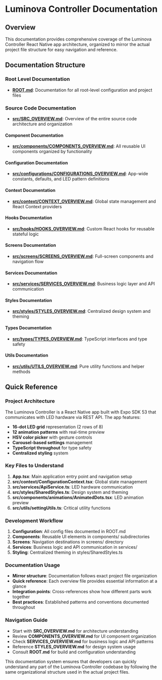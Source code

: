 # Luminova Controller Documentation

## Overview
This documentation provides comprehensive coverage of the Luminova Controller React Native app architecture, organized to mirror the actual project file structure for easy navigation and reference.

## Documentation Structure

### Root Level Documentation
- **[ROOT.md](ROOT.md)**: Documentation for all root-level configuration and project files

### Source Code Documentation
- **[src/SRC_OVERVIEW.md](src/SRC_OVERVIEW.md)**: Overview of the entire source code architecture and organization

#### Component Documentation
- **[src/components/COMPONENTS_OVERVIEW.md](src/components/COMPONENTS_OVERVIEW.md)**: All reusable UI components organized by functionality

#### Configuration Documentation  
- **[src/configurations/CONFIGURATIONS_OVERVIEW.md](src/configurations/CONFIGURATIONS_OVERVIEW.md)**: App-wide constants, defaults, and LED pattern definitions

#### Context Documentation
- **[src/context/CONTEXT_OVERVIEW.md](src/context/CONTEXT_OVERVIEW.md)**: Global state management and React Context providers

#### Hooks Documentation
- **[src/hooks/HOOKS_OVERVIEW.md](src/hooks/HOOKS_OVERVIEW.md)**: Custom React hooks for reusable stateful logic

#### Screens Documentation
- **[src/screens/SCREENS_OVERVIEW.md](src/screens/SCREENS_OVERVIEW.md)**: Full-screen components and navigation flow

#### Services Documentation
- **[src/services/SERVICES_OVERVIEW.md](src/services/SERVICES_OVERVIEW.md)**: Business logic layer and API communication

#### Styles Documentation
- **[src/styles/STYLES_OVERVIEW.md](src/styles/STYLES_OVERVIEW.md)**: Centralized design system and theming

#### Types Documentation
- **[src/types/TYPES_OVERVIEW.md](src/types/TYPES_OVERVIEW.md)**: TypeScript interfaces and type safety

#### Utils Documentation
- **[src/utils/UTILS_OVERVIEW.md](src/utils/UTILS_OVERVIEW.md)**: Pure utility functions and helper methods

## Quick Reference

### Project Architecture
The Luminova Controller is a React Native app built with Expo SDK 53 that communicates with LED hardware via REST API. The app features:

- **16-dot LED grid** representation (2 rows of 8)
- **12 animation patterns** with real-time preview
- **HSV color picker** with gesture controls  
- **Carousel-based settings** management
- **TypeScript throughout** for type safety
- **Centralized styling** system

### Key Files to Understand
1. **App.tsx**: Main application entry point and navigation setup
2. **src/context/ConfigurationContext.tsx**: Global state management
3. **src/services/ApiService.ts**: LED hardware communication
4. **src/styles/SharedStyles.ts**: Design system and theming
5. **src/components/animations/AnimatedDots.tsx**: LED animation preview
6. **src/utils/settingUtils.ts**: Critical utility functions

### Development Workflow
1. **Configuration**: All config files documented in ROOT.md
2. **Components**: Reusable UI elements in components/ subdirectories
3. **Screens**: Navigation destinations in screens/ directory
4. **Services**: Business logic and API communication in services/
5. **Styling**: Centralized theming in styles/SharedStyles.ts

### Documentation Usage
- **Mirror structure**: Documentation follows exact project file organization
- **Quick reference**: Each overview file provides essential information at a glance
- **Integration points**: Cross-references show how different parts work together
- **Best practices**: Established patterns and conventions documented throughout

### Navigation Guide
- Start with **SRC_OVERVIEW.md** for architecture understanding
- Review **COMPONENTS_OVERVIEW.md** for UI component organization
- Check **SERVICES_OVERVIEW.md** for business logic and API patterns
- Reference **STYLES_OVERVIEW.md** for design system usage
- Consult **ROOT.md** for build and configuration understanding

This documentation system ensures that developers can quickly understand any part of the Luminova Controller codebase by following the same organizational structure used in the actual project files.
